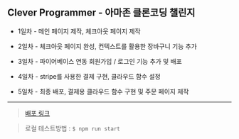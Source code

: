 ## Clever Programmer - 아마존 클론코딩 챌린지

- 1일차 - 메인 페이지 제작, 체크아웃 페이지 제작

- 2일차 - 체크아웃 페이지 완성, 컨텍스트를 활용한 장바구니 기능 추가

- 3일차 - 파이어베이스 연동 회원가입 / 로그인 기능 추가 및 배포

- 4일차 - stripe를 사용한 결제 구현, 클라우드 함수 설정

- 5일차 - 최종 배포, 결제용 클라우드 함수 구현 및 주문 페이지 제작

---

> [배포 링크](https://challenge-87510.web.app/)

> 로컬 테스트방법 : `$ npm run start`
